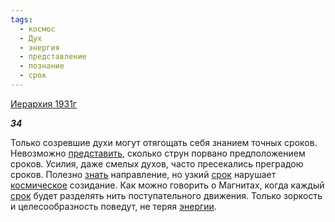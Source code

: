 ```yaml
---
tags:
  - космос
  - Дух
  - энергия
  - представление
  - познание
  - срок
---
```

[Иерархия 1931г](https://127.0.0.1:4002/agni/1931)

___34___

Только созревшие духи могут отягощать себя знанием точных сроков. Невозможно [представить](../../../tags/#представление), сколько струн порвано предположением сроков. Усилия, даже смелых духов, часто пресекались преградою сроков. Полезно [знать](../../../tags/#познание) направление, но узкий [срок](../../../tags/#срок) нарушает [космическое](../../../tags/#космос) созидание. Как можно говорить о Магнитах, когда каждый [срок](../../../tags/#срок) будет разделять нить поступательного движения. Только зоркость и целесообразность поведут, не теряя [энергии](../../../tags/#энергия).   

